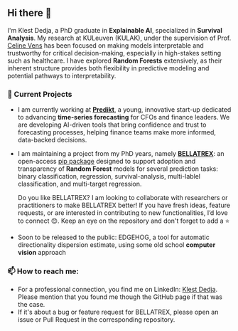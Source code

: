 ## Hi there 👋

I'm Klest Dedja, a PhD graduate in **Explainable AI**, specialized in **Survival Analysis**.
My research at KULeuven (KULAK), under the supervision of Prof. [Celine Vens](https://kulak.kuleuven.be/~celine.vens/index.html) has been focused on making models interpretable and trustworthy for critical decision-making, especially in high-stakes setting such as healthcare.
I have explored **Random Forests** extensively, as their inherent structure provides both flexibility in predictive modeling and potential pathways to interpretability.

### 🔭 Current Projects

- I am currently working at **[Predikt](https://predikt.ai/)**, a young, innovative start-up dedicated to advancing **time-series forecasting** for CFOs and finance leaders. We are developing AI-driven tools that bring confidence and trust to forecasting processes, helping finance teams make more informed, data-backed decisions.

- I am maintaining a project from my PhD years, namely **[BELLATREX](https://github.com/klest94/bellatrex)**: an open-access [pip package](https://pypi.org/project/bellatrex/) designed to support adoption and transparency of **Random Forest** models for several prediction tasks: binary classification, regression, survival-analysis, multi-lablel classification, and multi-target regression.

  Do you like BELLATREX? I am looking to collaborate with researchers or practitioners to make BELLATREX better! If you have fresh ideas, feature requests, or are interested in contributing to new functionalities, I’d love to connect 😊.
   Keep an eye on the repository and don't forget to add a ⭐️

- Soon to be released to the public: EDGEHOG, a tool for automatic directionality dispersion estimate, using some old school **computer vision** approach  


### 📫 How to reach me:

- For a professional connection, you find me on LinkedIn: [Klest Dedja](https://www.linkedin.com/in/klest-dedja/). Please mention that you found me though the GitHub page if that was the case.
- If it's about a bug or feature request for BELLATREX, please open an issue or Pull Request in the corresponding repository.
